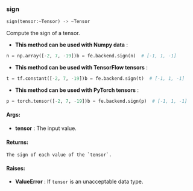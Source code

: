 

### sign
```python
sign(tensor:~Tensor) -> ~Tensor
```
Compute the sign of a tensor.
* **This method can be used with Numpy data** : 
```python
n = np.array([-2, 7, -19])b = fe.backend.sign(n)  # [-1, 1, -1]
```
* **This method can be used with TensorFlow tensors** : 
```python
t = tf.constant([-2, 7, -19])b = fe.backend.sign(t)  # [-1, 1, -1]
```
* **This method can be used with PyTorch tensors** : 
```python
p = torch.tensor([-2, 7, -19])b = fe.backend.sign(p)  # [-1, 1, -1]
```

#### Args:

* **tensor** :  The input value.

#### Returns:
    The sign of each value of the `tensor`.

#### Raises:

* **ValueError** :  If `tensor` is an unacceptable data type.